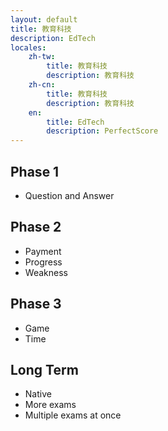 ```yaml
---
layout: default
title: 教育科技
description: EdTech
locales:
    zh-tw:
        title: 教育科技
        description: 教育科技
    zh-cn:
        title: 教育科技
        description: 教育科技
    en:
        title: EdTech
        description: PerfectScore
---
```


## Phase 1

* Question and Answer

## Phase 2

* Payment
* Progress
* Weakness

## Phase 3

* Game
* Time

## Long Term

* Native
* More exams
* Multiple exams at once